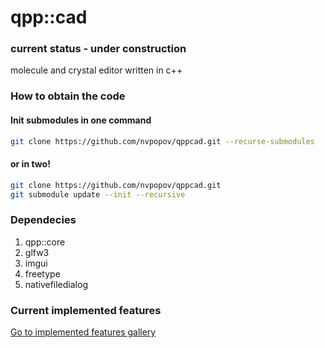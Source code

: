 # qpp::cad
### current status - under construction
 molecule and crystal editor written in c++
### How to obtain the code

#### Init submodules in one command
```bash
git clone https://github.com/nvpopov/qppcad.git --recurse-submodules
```

#### or in two!
```bash
git clone https://github.com/nvpopov/qppcad.git
git submodule update --init --recursive
```

### Dependecies
1. qpp::core
2. glfw3
3. imgui
4. freetype
5. nativefiledialog

### Current implemented features
  [Go to implemented features gallery](docs/features-milestone.md)

